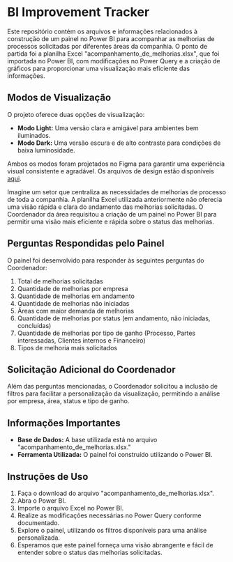 # BI Improvement Tracker
Este repositório contém os arquivos e informações relacionados à construção de um painel no Power BI para acompanhar as melhorias de processos solicitadas por diferentes áreas da companhia. O ponto de partida foi a planilha Excel "acompanhamento_de_melhorias.xlsx", que foi importada no Power BI, com modificações no Power Query e a criação de gráficos para proporcionar uma visualização mais eficiente das informações.

## Modos de Visualização
O projeto oferece duas opções de visualização:

- **Modo Light:** Uma versão clara e amigável para ambientes bem iluminados.
- **Modo Dark:** Uma versão escura e de alto contraste para condições de baixa luminosidade.

Ambos os modos foram projetados no Figma para garantir uma experiência visual consistente e agradável. Os arquivos de design estão disponíveis [aqui](https://www.figma.com/file/BcuxnqmE1kYqWZoQ4kCr6p/BI-backgrounds?type=design&node-id=0%3A1&mode=design&t=ZSKxU4eYSYIqqVVZ-1).

Imagine um setor que centraliza as necessidades de melhorias de processo de toda a companhia. A planilha Excel utilizada anteriormente não oferecia uma visão rápida e clara do andamento das melhorias solicitadas. O Coordenador da área requisitou a criação de um painel no Power BI para permitir uma visão mais eficiente e rápida sobre o status das melhorias.

## Perguntas Respondidas pelo Painel
O painel foi desenvolvido para responder às seguintes perguntas do Coordenador:

1. Total de melhorias solicitadas
2. Quantidade de melhorias por empresa
3. Quantidade de melhorias em andamento
4. Quantidade de melhorias não iniciadas
5. Áreas com maior demanda de melhorias
6. Quantidade de melhorias por status (em andamento, não iniciadas, concluídas)
7. Quantidade de melhorias por tipo de ganho (Processo, Partes interessadas, Clientes internos e Financeiro)
8. Tipos de melhoria mais solicitados

## Solicitação Adicional do Coordenador
Além das perguntas mencionadas, o Coordenador solicitou a inclusão de filtros para facilitar a personalização da visualização, permitindo a análise por empresa, área, status e tipo de ganho.

## Informações Importantes
- **Base de Dados:** A base utilizada está no arquivo "acompanhamento_de_melhorias.xlsx."
- **Ferramenta Utilizada:** O painel foi construído utilizando o Power BI.

## Instruções de Uso
1. Faça o download do arquivo "acompanhamento_de_melhorias.xlsx".
2. Abra o Power BI.
3. Importe o arquivo Excel no Power BI.
4. Realize as modificações necessárias no Power Query conforme documentado.
6. Explore o painel, utilizando os filtros disponíveis para uma análise personalizada.
6. Esperamos que este painel forneça uma visão abrangente e fácil de entender sobre o status das melhorias solicitadas.
